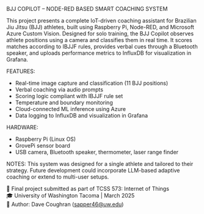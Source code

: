 BJJ COPILOT – NODE-RED BASED SMART COACHING SYSTEM

This project presents a complete IoT-driven coaching assistant for Brazilian Jiu Jitsu (BJJ) athletes, built using Raspberry Pi, Node-RED, and Microsoft Azure Custom Vision. Designed for solo training, the BJJ Copilot observes athlete positions using a camera and classifies them in real time. It scores matches according to IBJJF rules, provides verbal cues through a Bluetooth speaker, and uploads performance metrics to InfluxDB for visualization in Grafana.

FEATURES:
- Real-time image capture and classification (11 BJJ positions)
- Verbal coaching via audio prompts
- Scoring logic compliant with IBJJF rule set
- Temperature and boundary monitoring
- Cloud-connected ML inference using Azure
- Data logging to InfluxDB and visualization in Grafana

HARDWARE:
- Raspberry Pi (Linux OS)
- GrovePi sensor board
- USB camera, Bluetooth speaker, thermometer, laser range finder

NOTES:
This system was designed for a single athlete and tailored to their strategy. Future development could incorporate LLM-based adaptive coaching or extend to multi-user setups.

📄 Final project submitted as part of TCSS 573: Internet of Things  
🎓 University of Washington Tacoma | March 2025  
👤 Author: Dave Coughran (sapper46@uw.edu)  

